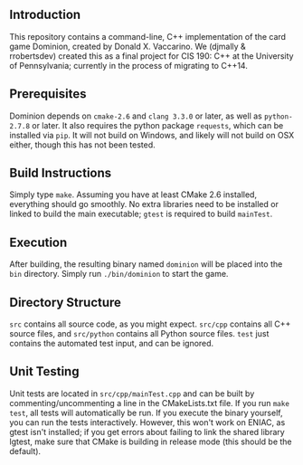 ## Introduction ##

This repository contains a command-line, C++ implementation of the card
game Dominion, created by Donald X. Vaccarino. We (djmally & rrobertsdev)
created this as a final project for CIS 190: C++ at the University of
Pennsylvania; currently in the process of migrating to C++14.

## Prerequisites ##

Dominion depends on `cmake-2.6` and `clang 3.3.0` or later, as well as
`python-2.7.8` or later. It also requires the python package `requests`,
which can be installed via `pip`. It will not build on Windows, and likely will
not build on OSX either, though this has not been tested.

## Build Instructions ##

Simply type `make`. Assuming you have at least CMake 2.6 installed,
everything should go smoothly. No extra libraries need to be installed
or linked to build the main executable; `gtest` is required to build
`mainTest`.

## Execution ##

After building, the resulting binary named `dominion` will be placed into
the `bin` directory. Simply run `./bin/dominion` to start the game.

## Directory Structure ##

`src` contains all source code, as you might expect. `src/cpp` contains all C++
source files, and `src/python` contains all Python source files. `test` just
contains the automated test input, and can be ignored.

## Unit Testing ##

Unit tests are located in `src/cpp/mainTest.cpp` and can be built by
commenting/uncommenting a line in the CMakeLists.txt file. If you run
`make test`, all tests will automatically be run. If you execute the
binary yourself, you can run the tests interactively. However, this won't work
on ENIAC, as gtest isn't installed; if you get errors about failing to link
the shared library lgtest, make sure that CMake is building in release mode
(this should be the default).


